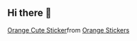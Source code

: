 ## Hi there 👋
<div class="tenor-gif-embed" data-postid="17514290" data-share-method="host" data-aspect-ratio="0.959375" data-width="100%"><a href="https://github.com/Bitaljus-bot/Bitaljus-bot/commit/b29e80cde24fee6e30f514f6a7189d42e161ac8b">Orange Cute Sticker</a>from <a href="https://tenor.com/search/orange-stickers">Orange Stickers</a></div> <script type="text/javascript" async src="https://tenor.com/embed.js"></script>

